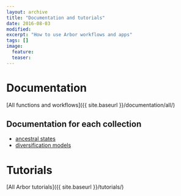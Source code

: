 ```yaml
---
layout: archive
title: "Documentation and tutorials"
date: 2016-08-03
modified:
excerpt: "How to use Arbor workflows and apps"
tags: []
image:
  feature:
  teaser:
---
```


# Documentation

[All functions and workflows]({{ site.baseurl }}/documentation/all/)

## Documentation for each collection
- [ancestral states]({{site.baseurl}}/documentation/ancestralStates/)
- [diversification models]({{site.baseurl}}/documentation/diversificationModels/)

# Tutorials

[All Arbor tutorials]({{ site.baseurl }}/tutorials/)
